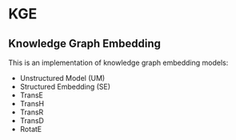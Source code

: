 # KGE

## Knowledge Graph Embedding
This is an implementation of knowledge graph embedding models:
* Unstructured Model (UM)
* Structured Embedding (SE)
* TransE
* TransH
* TransR
* TransD
* RotatE
